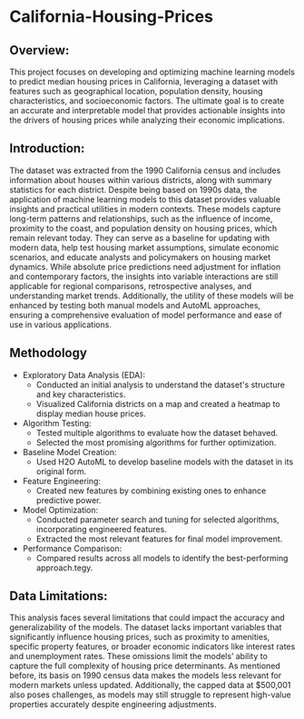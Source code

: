 # California-Housing-Prices

## Overview:
This project focuses on developing and optimizing machine learning models to predict median housing prices in California, leveraging a dataset with features such as geographical location, population density, housing characteristics, and socioeconomic factors. The ultimate goal is to create an accurate and interpretable model that provides actionable insights into the drivers of housing prices while analyzing their economic implications.

## Introduction:
The dataset was extracted from the 1990 California census and includes information about houses within various districts, along with summary statistics for each district. Despite being based on 1990s data, the application of machine learning models to this dataset provides valuable insights and practical utilities in modern contexts. These models capture long-term patterns and relationships, such as the influence of income, proximity to the coast, and population density on housing prices, which remain relevant today. They can serve as a baseline for updating with modern data, help test housing market assumptions, simulate economic scenarios, and educate analysts and policymakers on housing market dynamics. While absolute price predictions need adjustment for inflation and contemporary factors, the insights into variable interactions are still applicable for regional comparisons, retrospective analyses, and understanding market trends. Additionally, the utility of these models will be enhanced by testing both manual models and AutoML approaches, ensuring a comprehensive evaluation of model performance and ease of use in various applications.

## Methodology
* Exploratory Data Analysis (EDA):
  - Conducted an initial analysis to understand the dataset's structure and key characteristics.
  - Visualized California districts on a map and created a heatmap to display median house prices.
* Algorithm Testing:
  - Tested multiple algorithms to evaluate how the dataset behaved.
  - Selected the most promising algorithms for further optimization.
* Baseline Model Creation:
  - Used H2O AutoML to develop baseline models with the dataset in its original form.
* Feature Engineering:
  - Created new features by combining existing ones to enhance predictive power.
* Model Optimization:
  - Conducted parameter search and tuning for selected algorithms, incorporating engineered features.
  - Extracted the most relevant features for final model improvement.
* Performance Comparison:
  - Compared results across all models to identify the best-performing approach.tegy.

## Data Limitations:
This analysis faces several limitations that could impact the accuracy and generalizability of the models. The dataset lacks important variables that significantly influence housing prices, such as proximity to amenities, specific property features, or broader economic indicators like interest rates and unemployment rates. These omissions limit the models’ ability to capture the full complexity of housing price determinants. As mentioned before, its basis on 1990 census data makes the models less relevant for modern markets unless updated. Additionally, the capped data at $500,001 also poses challenges, as models may still struggle to represent high-value properties accurately despite engineering adjustments.

